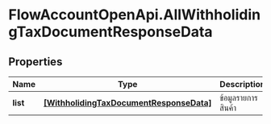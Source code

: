 # FlowAccountOpenApi.AllWithholidingTaxDocumentResponseData

## Properties

Name | Type | Description | Notes
------------ | ------------- | ------------- | -------------
**list** | [**[WithholidingTaxDocumentResponseData]**](WithholidingTaxDocumentResponseData.md) | ข้อมูลรายการสินค้า | [optional] 


